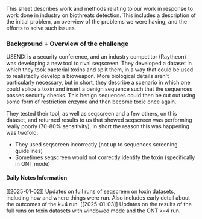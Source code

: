 This sheet describes work and methods relating to our work in response to work done in industry on biothreats detection. This includes a description of the initial problem, an overview of the problems we were having, and the efforts to solve such issues.

### Background + Overview of the challenge
USENIX is a security conference, and an industry competitor (Raytheon) was developing a new tool to rival seqscreen. They developed a dataset in which they took bacterial toxins and split them, in a way that could be used to realistaclly develop a bioweapon. More biological details aren't particularly necessary, but in short, they describe a scenario in which one could splice a toxin and insert a benign sequence such that the sequences passes security checks. This benign sequences could then be cut out using some form of restriction enzyme and then become toxic once again. 

They tested their tool, as well as seqscreen and a few others, on this dataset, and returned results to us that showed seqscreen was performing really poorly (70-80% sensitivity). In short the reason this was happening was twofold:
-  They used seqscreen incorrectly (not up to sequences screening guidelines)
- Sometimes seqscreen would not correctly identify the toxin (specifically in ONT mode)


#### Daily Notes Information
[[2025-01-02]] Updates on full runs of seqscreen on toxin datasets, including how and where things were run. Also includes early detail about the outcomes of the k=4 run. 
[[2025-01-03]] Updates on the results of the full runs on toxin datasets with windowed mode and the ONT k=4 run. 
